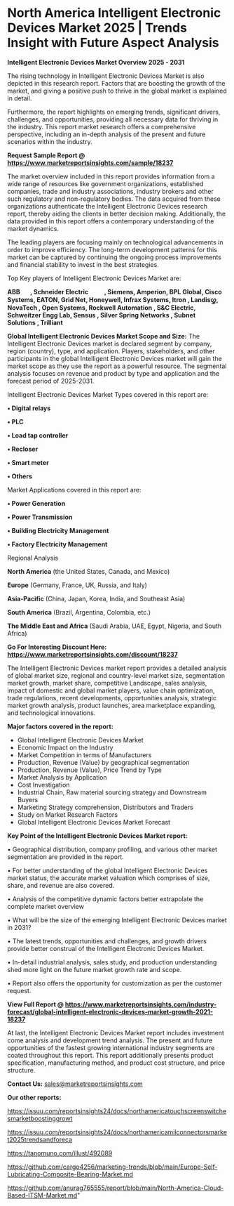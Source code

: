 # North America Intelligent Electronic Devices Market 2025 | Trends Insight with Future Aspect Analysis

<Strong> Intelligent Electronic Devices Market Overview 2025 - 2031</strong>

The rising technology in Intelligent Electronic Devices Market is also depicted in this research report. Factors that are boosting the growth of the market, and giving a positive push to thrive in the global market is explained in detail.

Furthermore, the report highlights on emerging trends, significant drivers, challenges, and opportunities, providing all necessary data for thriving in the industry. This report market research offers a comprehensive perspective, including an in-depth analysis of the present and future scenarios within the industry.

<strong>Request Sample Report @ <a href=https://www.marketreportsinsights.com/sample/18237>https://www.marketreportsinsights.com/sample/18237</a></strong>

The market overview included in this report provides information from a wide range of resources like government organizations, established companies, trade and industry associations, industry brokers and other such regulatory and non-regulatory bodies. The data acquired from these organizations authenticate the Intelligent Electronic Devices research report, thereby aiding the clients in better decision making. Additionally, the data provided in this report offers a contemporary understanding of the market dynamics.

The leading players are focusing mainly on technological advancements in order to improve efficiency. The long-term development patterns for this market can be captured by continuing the ongoing process improvements and financial stability to invest in the best strategies.

Top Key players of Intelligent Electronic Devices Market are:

<strong>ABB       , Schneider Electric           , Siemens, Amperion, BPL Global, Cisco Systems, EATON, Grid Net, Honeywell, Infrax Systems, Itron , Landisᦄ, NovaTech , Open Systems, Rockwell Automation , S&C Electric, Schweitzer Engg Lab, Sensus , Silver Spring Networks , Subnet Solutions , Trilliant </strong>

<strong><b>Global Intelligent Electronic Devices Market Scope and Size:</b></strong>
The Intelligent Electronic Devices market is declared segment by company, region (country), type, and application. Players, stakeholders, and other participants in the global Intelligent Electronic Devices market will gain the market scope as they use the report as a powerful resource. The segmental analysis focuses on revenue and product by type and application and the forecast period of 2025-2031.

Intelligent Electronic Devices Market Types covered in this report are:

<strong>• Digital relays

• PLC

• Load tap controller

• Recloser

• Smart meter

• Others</strong>

Market Applications covered in this report are:

<strong>• Power Generation

• Power Transmission

• Building Electricity Management

• Factory Electricity Management</strong> 

Regional Analysis

<strong>North America</strong> (the United States, Canada, and Mexico)

<strong>Europe</strong> (Germany, France, UK, Russia, and Italy)

<strong>Asia-Pacific</strong> (China, Japan, Korea, India, and Southeast Asia)

<strong>South America</strong> (Brazil, Argentina, Colombia, etc.)

<strong>The Middle East and Africa</strong> (Saudi Arabia, UAE, Egypt, Nigeria, and South Africa)

<strong>Go For Interesting Discount Here: <a href=https://www.marketreportsinsights.com/discount/18237>https://www.marketreportsinsights.com/discount/18237</a></strong>

The Intelligent Electronic Devices market report provides a detailed analysis of global market size, regional and country-level market size, segmentation market growth, market share, competitive Landscape, sales analysis, impact of domestic and global market players, value chain optimization, trade regulations, recent developments, opportunities analysis, strategic market growth analysis, product launches, area marketplace expanding, and technological innovations.

<strong><b>Major factors covered in the report:</b></strong>
<ul>
  <li>Global Intelligent Electronic Devices Market </li>
  <li>Economic Impact on the Industry</li>
  <li>Market Competition in terms of Manufacturers</li>
  <li>Production, Revenue (Value) by geographical segmentation</li>
  <li>Production, Revenue (Value), Price Trend by Type</li>
  <li>Market Analysis by Application</li>
  <li>Cost Investigation</li>
  <li>Industrial Chain, Raw material sourcing strategy and Downstream Buyers</li>
  <li>Marketing Strategy comprehension, Distributors and Traders</li>
  <li>Study on Market Research Factors</li>
  <li>Global Intelligent Electronic Devices Market Forecast</li>
</ul>

<strong><b>Key Point of the Intelligent Electronic Devices Market report:</b></strong>

• Geographical distribution, company profiling, and various other market segmentation are provided in the report.

• For better understanding of the global Intelligent Electronic Devices market status, the accurate market valuation which comprises of size, share, and revenue are also covered.

• Analysis of the competitive dynamic factors better extrapolate the complete market overview

• What will be the size of the emerging Intelligent Electronic Devices market in 2031?

• The latest trends, opportunities and challenges, and growth drivers provide better construal of the Intelligent Electronic Devices Market.

• In-detail industrial analysis, sales study, and production understanding shed more light on the future market growth rate and scope.

• Report also offers the opportunity for customization as per the customer request.

<strong><b>View Full Report @ <a href=https://www.marketreportsinsights.com/industry-forecast/global-intelligent-electronic-devices-market-growth-2021-18237>https://www.marketreportsinsights.com/industry-forecast/global-intelligent-electronic-devices-market-growth-2021-18237</a></b></strong>


At last, the Intelligent Electronic Devices Market report includes investment come analysis and development trend analysis. The present and future opportunities of the fastest growing international industry segments are coated throughout this report. This report additionally presents product specification, manufacturing method, and product cost structure, and price structure.

<strong>Contact Us:</strong>
sales@marketreportsinsights.com

<strong>Our other reports:</strong>

<a href=https://issuu.com/reportsinsights24/docs/northamericatouchscreenswitchesmarketboostinggrowt>https://issuu.com/reportsinsights24/docs/northamericatouchscreenswitchesmarketboostinggrowt</a>

<a href=https://issuu.com/reportsinsights24/docs/northamericamilconnectorsmarket2025trendsandforeca>https://issuu.com/reportsinsights24/docs/northamericamilconnectorsmarket2025trendsandforeca</a>

<a href=https://tanomuno.com/illust/492089>https://tanomuno.com/illust/492089</a>

<a href=https://github.com/cargo4256/marketing-trends/blob/main/Europe-Self-Lubricating-Composite-Bearing-Market.md>https://github.com/cargo4256/marketing-trends/blob/main/Europe-Self-Lubricating-Composite-Bearing-Market.md</a>

<a href=https://github.com/anurag765555/report/blob/main/North-America-Cloud-Based-ITSM-Market.md>https://github.com/anurag765555/report/blob/main/North-America-Cloud-Based-ITSM-Market.md</a>"
